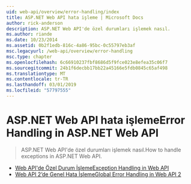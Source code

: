```yaml
---
uid: web-api/overview/error-handling/index
title: ASP.NET Web API hata işleme | Microsoft Docs
author: rick-anderson
description: ASP.NET Web API'de özel durumları işlemek nasıl.
ms.author: riande
ms.date: 10/23/2014
ms.assetid: 0b2f1edb-816c-4a86-95bc-0c55797eb3af
msc.legacyurl: /web-api/overview/error-handling
msc.type: chapter
ms.openlocfilehash: 6c66910237fbf8686d5f9fce023e8efea35c06f7
ms.sourcegitcommit: 24b1f6decbb17bb22a45166e5fdb0845c65af498
ms.translationtype: MT
ms.contentlocale: tr-TR
ms.lasthandoff: 03/01/2019
ms.locfileid: "57797555"
---
```

<a name="error-handling-in-aspnet-web-api"></a><span data-ttu-id="8ba35-103">ASP.NET Web API hata işleme</span><span class="sxs-lookup"><span data-stu-id="8ba35-103">Error Handling in ASP.NET Web API</span></span>
====================
> <span data-ttu-id="8ba35-104">ASP.NET Web API'de özel durumları işlemek nasıl.</span><span class="sxs-lookup"><span data-stu-id="8ba35-104">How to handle exceptions in ASP.NET Web API.</span></span>


- [<span data-ttu-id="8ba35-105">Web API'de Özel Durum İşleme</span><span class="sxs-lookup"><span data-stu-id="8ba35-105">Exception Handling in Web API</span></span>](exception-handling.md)
- [<span data-ttu-id="8ba35-106">Web API 2’de Genel Hata İşleme</span><span class="sxs-lookup"><span data-stu-id="8ba35-106">Global Error Handling in Web API 2</span></span>](web-api-global-error-handling.md)
